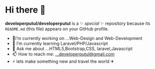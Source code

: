 # Hi there 👋


**developerputul/developerputul** is a ✨ _special_ ✨ repository because its `README.md` (this file) appears on your GitHub profile.

- 🤝I’m currently working on ...Web-Design and Web-Development
- 🌱 I’m currently learning Laravel/PHP/Javascript
- 💬 Ask me about ...HTML5,Bootstrap,CSS, laravel,Javascript
- 📫 How to reach me: ...developerputul@gmail.com
- ⚡ lets make something new and travel the world ✈



